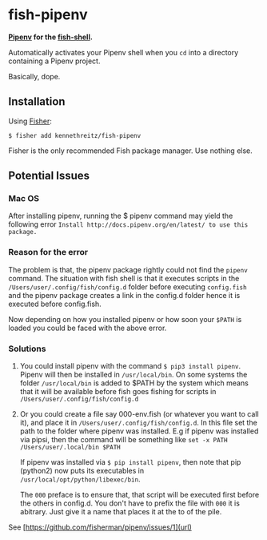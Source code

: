 # fish-pipenv

**[Pipenv](http://docs.pipenv.org/en/latest/) for the [fish-shell](https://github.com/fish-shell/fish-shell).**

Automatically activates your Pipenv shell when you `cd` into a directory containing a Pipenv project. 

Basically, dope. 

## Installation

Using [Fisher](https://github.com/jorgebucaran/fisher):

    $ fisher add kennethreitz/fish-pipenv

Fisher is the only recommended Fish package manager. Use nothing else.

## Potential Issues
### Mac OS
After installing pipenv, running the $ pipenv command may yield the following error
`Install http://docs.pipenv.org/en/latest/ to use this package.`

### Reason for the error
The problem is that, the pipenv package rightly could not find the `pipenv` command. The situation with 
fish shell is that it executes scripts in the `/Users/user/.config/fish/config.d` folder before 
executing `config.fish` and the pipenv package creates a link in the config.d folder hence it is 
executed before config.fish.

Now depending on how you installed pipenv or how soon your `$PATH` is loaded you could be faced with the
above error.

### Solutions
1. You could install pipenv with the command `$ pip3 install pipenv`. Pipenv will then be installed in
    `/usr/local/bin`. On some systems the folder `/usr/local/bin` is added to $PATH by the system which
    means that it will be available before fish goes fishing for scripts in `/Users/user/.config/fish/config.d`
    
2. Or you could create a file say 000-env.fish (or whatever you want to call it), and place it in 
    `/Users/user/.config/fish/config.d`. In this file set the path to the folder where pipenv was installed. 
    E.g if pipenv was installed via pipsi, then the command will be something like 
    `set -x PATH /Users/user/.local/bin $PATH`
    
    If pipenv was installed via `$ pip install pipenv`, then note that pip (python2) now puts its executables
    in `/usr/local/opt/python/libexec/bin`.
    
    The `000` preface is to ensure that, that script will be executed first before the others in config.d. You
    don't have to prefix the file with `000` it is abitrary. Just give it a name that places it at the to of the
    pile.
    
 See [https://github.com/fisherman/pipenv/issues/1](url)
